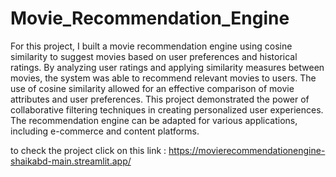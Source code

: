 # Movie_Recommendation_Engine

For this project, I built a movie recommendation engine using cosine similarity to suggest movies based on user preferences and historical ratings. By analyzing user ratings and applying similarity measures between movies, the system was able to recommend relevant movies to users. The use of cosine similarity allowed for an effective comparison of movie attributes and user preferences. This project demonstrated the power of collaborative filtering techniques in creating personalized user experiences. The recommendation engine can be adapted for various applications, including e-commerce and content platforms.


to check the project click on this link : https://movierecommendationengine-shaikabd-main.streamlit.app/
